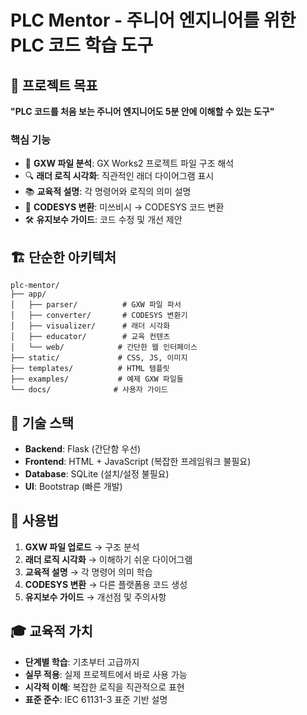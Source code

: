 # PLC Mentor - 주니어 엔지니어를 위한 PLC 코드 학습 도구

## 🎯 프로젝트 목표

**"PLC 코드를 처음 보는 주니어 엔지니어도 5분 안에 이해할 수 있는 도구"**

### 핵심 기능
- 📁 **GXW 파일 분석**: GX Works2 프로젝트 파일 구조 해석
- 🔍 **래더 로직 시각화**: 직관적인 래더 다이어그램 표시
- 📚 **교육적 설명**: 각 명령어와 로직의 의미 설명
- 🔄 **CODESYS 변환**: 미쓰비시 → CODESYS 코드 변환
- 🛠️ **유지보수 가이드**: 코드 수정 및 개선 제안

## 🏗️ 단순한 아키텍처

```
plc-mentor/
├── app/
│   ├── parser/          # GXW 파일 파서
│   ├── converter/       # CODESYS 변환기
│   ├── visualizer/      # 래더 시각화
│   ├── educator/        # 교육 컨텐츠
│   └── web/            # 간단한 웹 인터페이스
├── static/             # CSS, JS, 이미지
├── templates/          # HTML 템플릿
├── examples/           # 예제 GXW 파일들
└── docs/              # 사용자 가이드
```

## 🚀 기술 스택

- **Backend**: Flask (간단함 우선)
- **Frontend**: HTML + JavaScript (복잡한 프레임워크 불필요)
- **Database**: SQLite (설치/설정 불필요)
- **UI**: Bootstrap (빠른 개발)

## 📖 사용법

1. **GXW 파일 업로드** → 구조 분석
2. **래더 로직 시각화** → 이해하기 쉬운 다이어그램
3. **교육적 설명** → 각 명령어 의미 학습
4. **CODESYS 변환** → 다른 플랫폼용 코드 생성
5. **유지보수 가이드** → 개선점 및 주의사항

## 🎓 교육적 가치

- **단계별 학습**: 기초부터 고급까지
- **실무 적용**: 실제 프로젝트에서 바로 사용 가능
- **시각적 이해**: 복잡한 로직을 직관적으로 표현
- **표준 준수**: IEC 61131-3 표준 기반 설명